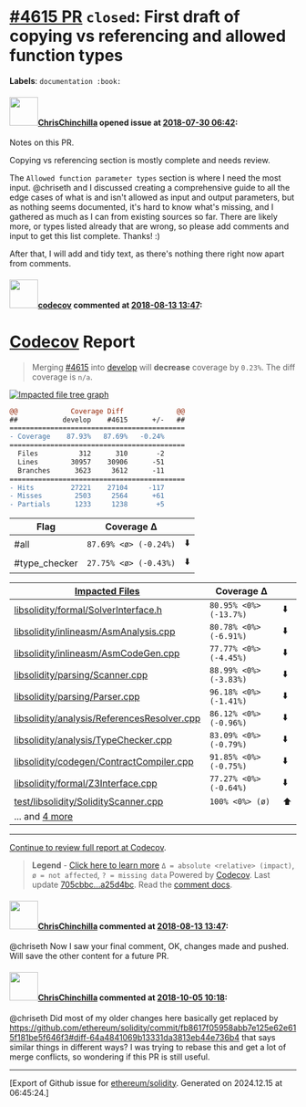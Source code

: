 # [\#4615 PR](https://github.com/ethereum/solidity/pull/4615) `closed`: First draft of copying vs referencing and allowed function types
**Labels**: `documentation :book:`


#### <img src="https://avatars.githubusercontent.com/u/42080?u=54f700afa4263a5f86d2036b7ae598c2a2b419c0&v=4" width="50">[ChrisChinchilla](https://github.com/ChrisChinchilla) opened issue at [2018-07-30 06:42](https://github.com/ethereum/solidity/pull/4615):

Notes on this PR.

Copying vs referencing section is mostly complete and needs review.

The `Allowed function parameter types` section is where I need the most input. @chriseth and I discussed creating a comprehensive guide to all the edge cases of what is and isn't allowed as input and output parameters, but as nothing seems documented, it's hard to know what's missing, and I gathered as much as I can from existing sources so far. There are likely more, or types listed already that are wrong, so please add comments and input to get this list complete. Thanks! :)

After that, I will add and tidy text, as there's nothing there right now apart from comments.

#### <img src="https://avatars.githubusercontent.com/in/254?v=4" width="50">[codecov](https://github.com/apps/codecov) commented at [2018-08-13 13:47](https://github.com/ethereum/solidity/pull/4615#issuecomment-412523546):

# [Codecov](https://codecov.io/gh/ethereum/solidity/pull/4615?src=pr&el=h1) Report
> Merging [#4615](https://codecov.io/gh/ethereum/solidity/pull/4615?src=pr&el=desc) into [develop](https://codecov.io/gh/ethereum/solidity/commit/705cbbc19a96c465b06973cd832c3674b956eba8?src=pr&el=desc) will **decrease** coverage by `0.23%`.
> The diff coverage is `n/a`.

[![Impacted file tree graph](https://codecov.io/gh/ethereum/solidity/pull/4615/graphs/tree.svg?width=650&token=87PGzVEwU0&height=150&src=pr)](https://codecov.io/gh/ethereum/solidity/pull/4615?src=pr&el=tree)

```diff
@@             Coverage Diff             @@
##           develop    #4615      +/-   ##
===========================================
- Coverage    87.93%   87.69%   -0.24%     
===========================================
  Files          312      310       -2     
  Lines        30957    30906      -51     
  Branches      3623     3612      -11     
===========================================
- Hits         27221    27104     -117     
- Misses        2503     2564      +61     
- Partials      1233     1238       +5
```

| Flag | Coverage Δ | |
|---|---|---|
| #all | `87.69% <ø> (-0.24%)` | :arrow_down: |
| #type_checker | `27.75% <ø> (-0.43%)` | :arrow_down: |

| [Impacted Files](https://codecov.io/gh/ethereum/solidity/pull/4615?src=pr&el=tree) | Coverage Δ | |
|---|---|---|
| [libsolidity/formal/SolverInterface.h](https://codecov.io/gh/ethereum/solidity/pull/4615/diff?src=pr&el=tree#diff-bGlic29saWRpdHkvZm9ybWFsL1NvbHZlckludGVyZmFjZS5o) | `80.95% <0%> (-13.7%)` | :arrow_down: |
| [libsolidity/inlineasm/AsmAnalysis.cpp](https://codecov.io/gh/ethereum/solidity/pull/4615/diff?src=pr&el=tree#diff-bGlic29saWRpdHkvaW5saW5lYXNtL0FzbUFuYWx5c2lzLmNwcA==) | `80.78% <0%> (-6.91%)` | :arrow_down: |
| [libsolidity/inlineasm/AsmCodeGen.cpp](https://codecov.io/gh/ethereum/solidity/pull/4615/diff?src=pr&el=tree#diff-bGlic29saWRpdHkvaW5saW5lYXNtL0FzbUNvZGVHZW4uY3Bw) | `77.77% <0%> (-4.45%)` | :arrow_down: |
| [libsolidity/parsing/Scanner.cpp](https://codecov.io/gh/ethereum/solidity/pull/4615/diff?src=pr&el=tree#diff-bGlic29saWRpdHkvcGFyc2luZy9TY2FubmVyLmNwcA==) | `88.99% <0%> (-3.83%)` | :arrow_down: |
| [libsolidity/parsing/Parser.cpp](https://codecov.io/gh/ethereum/solidity/pull/4615/diff?src=pr&el=tree#diff-bGlic29saWRpdHkvcGFyc2luZy9QYXJzZXIuY3Bw) | `96.18% <0%> (-1.41%)` | :arrow_down: |
| [libsolidity/analysis/ReferencesResolver.cpp](https://codecov.io/gh/ethereum/solidity/pull/4615/diff?src=pr&el=tree#diff-bGlic29saWRpdHkvYW5hbHlzaXMvUmVmZXJlbmNlc1Jlc29sdmVyLmNwcA==) | `86.12% <0%> (-0.96%)` | :arrow_down: |
| [libsolidity/analysis/TypeChecker.cpp](https://codecov.io/gh/ethereum/solidity/pull/4615/diff?src=pr&el=tree#diff-bGlic29saWRpdHkvYW5hbHlzaXMvVHlwZUNoZWNrZXIuY3Bw) | `83.09% <0%> (-0.79%)` | :arrow_down: |
| [libsolidity/codegen/ContractCompiler.cpp](https://codecov.io/gh/ethereum/solidity/pull/4615/diff?src=pr&el=tree#diff-bGlic29saWRpdHkvY29kZWdlbi9Db250cmFjdENvbXBpbGVyLmNwcA==) | `91.85% <0%> (-0.75%)` | :arrow_down: |
| [libsolidity/formal/Z3Interface.cpp](https://codecov.io/gh/ethereum/solidity/pull/4615/diff?src=pr&el=tree#diff-bGlic29saWRpdHkvZm9ybWFsL1ozSW50ZXJmYWNlLmNwcA==) | `77.27% <0%> (-0.64%)` | :arrow_down: |
| [test/libsolidity/SolidityScanner.cpp](https://codecov.io/gh/ethereum/solidity/pull/4615/diff?src=pr&el=tree#diff-dGVzdC9saWJzb2xpZGl0eS9Tb2xpZGl0eVNjYW5uZXIuY3Bw) | `100% <0%> (ø)` | :arrow_up: |
| ... and [4 more](https://codecov.io/gh/ethereum/solidity/pull/4615/diff?src=pr&el=tree-more) | |

------

[Continue to review full report at Codecov](https://codecov.io/gh/ethereum/solidity/pull/4615?src=pr&el=continue).
> **Legend** - [Click here to learn more](https://docs.codecov.io/docs/codecov-delta)
> `Δ = absolute <relative> (impact)`, `ø = not affected`, `? = missing data`
> Powered by [Codecov](https://codecov.io/gh/ethereum/solidity/pull/4615?src=pr&el=footer). Last update [705cbbc...a25d4bc](https://codecov.io/gh/ethereum/solidity/pull/4615?src=pr&el=lastupdated). Read the [comment docs](https://docs.codecov.io/docs/pull-request-comments).

#### <img src="https://avatars.githubusercontent.com/u/42080?u=54f700afa4263a5f86d2036b7ae598c2a2b419c0&v=4" width="50">[ChrisChinchilla](https://github.com/ChrisChinchilla) commented at [2018-08-13 13:47](https://github.com/ethereum/solidity/pull/4615#issuecomment-412523612):

@chriseth Now I saw your final comment, OK, changes made and pushed. Will save the other content for a future PR.

#### <img src="https://avatars.githubusercontent.com/u/42080?u=54f700afa4263a5f86d2036b7ae598c2a2b419c0&v=4" width="50">[ChrisChinchilla](https://github.com/ChrisChinchilla) commented at [2018-10-05 10:18](https://github.com/ethereum/solidity/pull/4615#issuecomment-427315693):

@chriseth Did most of my older changes here basically get replaced by https://github.com/ethereum/solidity/commit/fb8617f05958abb7e125e62e615f181be5f646f3#diff-64a4841069b13331da3813eb44e736b4 that says similar things in different ways? I was trying to rebase this and get a lot of merge conflicts, so wondering if this PR is still useful.


-------------------------------------------------------------------------------



[Export of Github issue for [ethereum/solidity](https://github.com/ethereum/solidity). Generated on 2024.12.15 at 06:45:24.]

